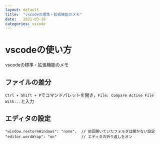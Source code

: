 ```yaml
---
layout: default
title:  "vscodeの標準・拡張機能のメモ"
date:   2021-03-18
categories: vscode
---
```


# vscodeの使い方

vscodeの標準・拡張機能のメモ

## ファイルの差分

`Ctrl + Shift + P`でコマンドパレットを開き，`File: Compare Active File With...`と入力

## エディタの設定

```
"window.restoreWindows": "none",  // 前回開いていたフォルダは開かない設定
"editor.wordWrap": "on"           // エディタの折り返しをオン
```
